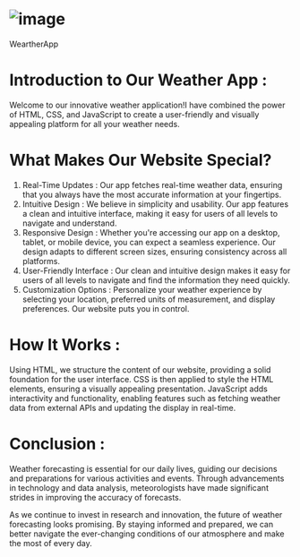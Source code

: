# ![image](https://github.com/navya04062003/WeartherApp/assets/154512617/05ed8985-f4ea-4e96-94d6-1beae280fbbc)
 WeartherApp
# Introduction to Our Weather App :

Welcome to our innovative weather application!I have combined the power of HTML, CSS, and JavaScript to create a user-friendly and visually appealing platform for all your weather needs.

# What Makes Our Website Special?

1. Real-Time Updates : Our app fetches real-time weather data, ensuring that you always have the most accurate information at your fingertips.
2. Intuitive Design : We believe in simplicity and usability. Our app features a clean and intuitive interface, making it easy for users of all levels to navigate and understand.
3. Responsive Design : Whether you're accessing our app on a desktop, tablet, or mobile device, you can expect a seamless experience. Our design adapts to different screen sizes, ensuring consistency across all platforms.
4. User-Friendly Interface : Our clean and intuitive design makes it easy for users of all levels to navigate and find the information they need quickly.
5. Customization Options : Personalize your weather experience by selecting your location, preferred units of measurement, and display preferences. Our website puts you in control.

# How It Works :

Using HTML, we structure the content of our website, providing a solid foundation for the user interface. CSS is then applied to style the HTML elements, ensuring a visually appealing presentation. JavaScript adds interactivity and functionality, enabling features such as fetching weather data from external APIs and updating the display in real-time.

# Conclusion :

Weather forecasting is essential for our daily lives, guiding our decisions and preparations for various activities and events. Through advancements in technology and data analysis, meteorologists have made significant strides in improving the accuracy of forecasts.

As we continue to invest in research and innovation, the future of weather forecasting looks promising. By staying informed and prepared, we can better navigate the ever-changing conditions of our atmosphere and make the most of every day.
